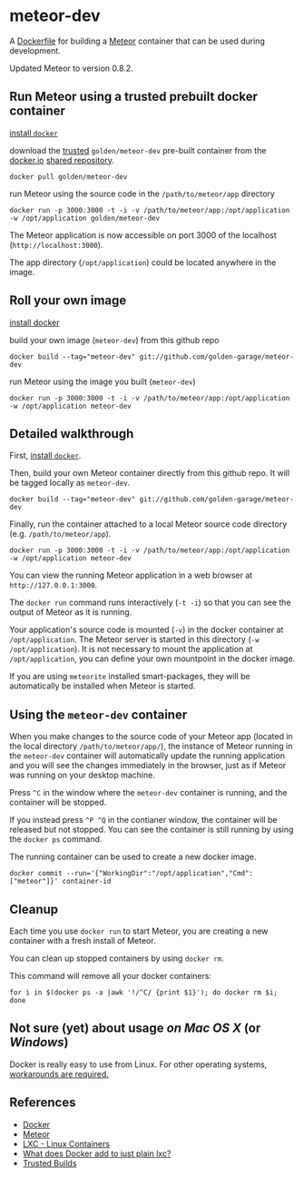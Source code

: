 meteor-dev
==========

A [Dockerfile](http://docs.docker.io/en/latest/reference/builder/) 
for building a [Meteor](http://www.meteor.com) container
that can be used during development.

Updated Meteor to version 0.8.2.


Run Meteor using a trusted prebuilt docker container
----------------------------------------------------

[install `docker`](https://www.docker.io/gettingstarted/#h_installation)

download the [trusted](http://docs.docker.io/en/latest/use/workingwithrepository/#trusted-builds) 
`golden/meteor-dev` pre-built container from the [docker.io](http://docker.io) 
[shared repository](https://index.docker.io/).

    docker pull golden/meteor-dev


run Meteor using the source code in the `/path/to/meteor/app` directory

    docker run -p 3000:3000 -t -i -v /path/to/meteor/app:/opt/application -w /opt/application golden/meteor-dev


The Meteor application is now accessible on port 3000 of the localhost (`http://localhost:3000`).

The app directory (`/opt/application`) could be located anywhere in the image.


Roll your own image
-------------------

[install docker](https://www.docker.io/gettingstarted/#h_installation)

build your own image (`meteor-dev`) from this github repo

    docker build --tag="meteor-dev" git://github.com/golden-garage/meteor-dev
    

run Meteor using the image you built (`meteor-dev`)

    docker run -p 3000:3000 -t -i -v /path/to/meteor/app:/opt/application -w /opt/application meteor-dev



Detailed walkthrough
--------------------

First, [install `docker`](https://www.docker.io/gettingstarted/#h_installation). 


Then, build your own Meteor container directly from this github repo. It will be tagged locally as `meteor-dev`.

    docker build --tag="meteor-dev" git://github.com/golden-garage/meteor-dev


Finally, run the container attached to a local Meteor source code directory (e.g. `/path/to/meteor/app`).

    docker run -p 3000:3000 -t -i -v /path/to/meteor/app:/opt/application -w /opt/application meteor-dev


You can view the running Meteor application in a web browser at `http://127.0.0.1:3000`.


The `docker run` command runs interactively (`-t -i`) so that you can see the output of Meteor as it is running.

Your application's source code is mounted (`-v`) in the docker container at `/opt/application`. The Meteor server is started in this directory (`-w /opt/application`). It is not necessary to mount the application at `/opt/application`, you can define your own mountpoint in the docker image.

If you are using `meteorite` installed smart-packages, they will be automatically be installed when Meteor is started.


Using the `meteor-dev` container
--------------------------------

When you make changes to the source code of your Meteor app (located in the local directory `/path/to/meteor/app/`), 
the instance of Meteor running in the `meteor-dev` container will automatically update the running application and you will see the changes immediately in the browser, just as if Meteor was running on your desktop machine.

Press `^C` in the window where the `meteor-dev` container is running, and the container will be stopped.

If you instead press `^P ^Q` in the contianer window, the container will be released but not stopped. You can see the container is still running by using the `docker ps` command.

The running container can be used to create a new docker image.

    docker commit --run='{"WorkingDir":"/opt/application","Cmd":["meteor"]}' container-id




Cleanup
-------

Each time you use `docker run` to start Meteor, you are creating a new container with a fresh install of Meteor. 

You can clean up stopped containers by using `docker rm`.

This command will remove all your docker containers:

    for i in $(docker ps -a |awk '!/^C/ {print $1}'); do docker rm $i; done



Not sure (yet) about usage *on Mac OS X* (or *Windows*)
-------------------------------------------------------

Docker is really easy to use from Linux. For other operating systems, 
[workarounds are required.](https://github.com/boot2docker/boot2docker/blob/master/doc/WORKAROUNDS.md)



References
----------

- [Docker](http://docker.io)
- [Meteor](http://meteor.com)
- [LXC - Linux Containers](https://linuxcontainers.org/)
- [What does Docker add to just plain lxc?](http://stackoverflow.com/questions/17989306/what-does-docker-add-to-just-plain-lxc)
- [Trusted Builds](http://docs.docker.io/en/latest/use/workingwithrepository/#trusted-builds)
